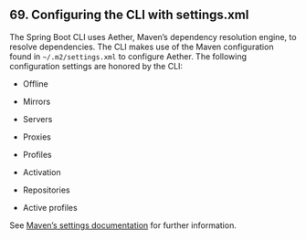 ## 69. Configuring the CLI with settings.xml

The Spring Boot CLI uses Aether, Maven’s dependency resolution engine, to resolve dependencies. The CLI makes use of the Maven configuration found in  `~/.m2/settings.xml`  to configure Aether. The following configuration settings are honored by the CLI:

- Offline

- Mirrors

- Servers

- Proxies

- Profiles

- Activation

- Repositories

- Active profiles

See [Maven’s settings documentation](https://maven.apache.org/settings.html) for further information.
